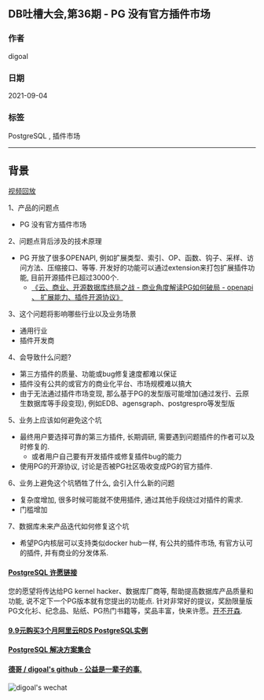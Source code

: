 ## DB吐槽大会,第36期 - PG 没有官方插件市场  
  
### 作者  
digoal  
  
### 日期  
2021-09-04  
  
### 标签  
PostgreSQL , 插件市场  
  
----  
  
## 背景  
[视频回放]()  
  
1、产品的问题点  
- PG 没有官方插件市场  
  
2、问题点背后涉及的技术原理  
- PG 开放了很多OPENAPI, 例如扩展类型、索引、OP、函数、钩子、采样、访问方法、压缩接口、等等. 开发好的功能可以通过extension来打包扩展插件功能, 目前开源插件已超过3000个.   
    - [《云、商业、开源数据库终局之战 - 商业角度解读PG如何破局 - openapi 、 扩展能力、插件开源协议》](../202007/20200727_04.md)   
  
3、这个问题将影响哪些行业以及业务场景  
- 通用行业  
- 插件开发商  
  
4、会导致什么问题?  
- 第三方插件的质量、功能或bug修复速度都难以保证  
- 插件没有公共的或官方的商业化平台、市场规模难以搞大  
- 由于无法通过插件市场变现, 那么基于PG的发型版可能增加(通过发行、云原生数据库等手段变现), 例如EDB、agensgraph、postgrespro等发型版  
  
5、业务上应该如何避免这个坑  
- 最终用户要选择可靠的第三方插件, 长期调研, 需要遇到问题插件的作者可以及时修复的.   
    - 或者用户自己要有开发插件或修复插件bug的能力  
- 使用PG的开源协议, 讨论是否被PG社区吸收变成PG的官方插件.   
  
6、业务上避免这个坑牺牲了什么, 会引入什么新的问题  
- 复杂度增加, 很多时候可能就不使用插件, 通过其他手段绕过对插件的需求.  
- 门槛增加  
  
7、数据库未来产品迭代如何修复这个坑  
- 希望PG内核层可以支持类似docker hub一样, 有公共的插件市场, 有官方认可的插件, 并有商业的分发体系.  
   
  
  
#### [PostgreSQL 许愿链接](https://github.com/digoal/blog/issues/76 "269ac3d1c492e938c0191101c7238216")
您的愿望将传达给PG kernel hacker、数据库厂商等, 帮助提高数据库产品质量和功能, 说不定下一个PG版本就有您提出的功能点. 针对非常好的提议，奖励限量版PG文化衫、纪念品、贴纸、PG热门书籍等，奖品丰富，快来许愿。[开不开森](https://github.com/digoal/blog/issues/76 "269ac3d1c492e938c0191101c7238216").  
  
  
#### [9.9元购买3个月阿里云RDS PostgreSQL实例](https://www.aliyun.com/database/postgresqlactivity "57258f76c37864c6e6d23383d05714ea")
  
  
#### [PostgreSQL 解决方案集合](https://yq.aliyun.com/topic/118 "40cff096e9ed7122c512b35d8561d9c8")
  
  
#### [德哥 / digoal's github - 公益是一辈子的事.](https://github.com/digoal/blog/blob/master/README.md "22709685feb7cab07d30f30387f0a9ae")
  
  
![digoal's wechat](../pic/digoal_weixin.jpg "f7ad92eeba24523fd47a6e1a0e691b59")
  
